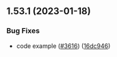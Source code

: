 ## 1.53.1 (2023-01-18)


### Bug Fixes

* code example ([#3616](https://github.com/EddieHubCommunity/LinkFree/issues/3616)) ([16dc946](https://github.com/EddieHubCommunity/LinkFree/commit/16dc9468ca8daf12aa1430cd2116fad5062f7503))



